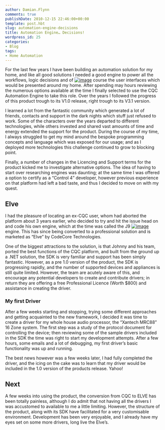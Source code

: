 ```yaml
---
author: Damian.Flynn
comments: true
publishDate: 2010-12-15 22:46:00+00:00
template: post.hbt
slug: automation-engine-decisions
title: Automation Engine… Decisions!
wordpress_id: 25
categories:
- Blog
tags:
- Home Automation
---
```


For the last few years I have been building an automation solution for my home, and like all good solutions I needed a good engine to power all the workflows, logic decisions and of [![image](http://172.16.1.29/wp-content/uploads/2011/05/image_thumb.png)](http://172.16.1.29/wp-content/uploads/2011/05/image.png) course the user interfaces which would be presented around my home. After spending may hours reviewing the numerous options available at the time I finally selected to use the CQC Automation Engine to take this role. Over the years I followed the progress of this product trough to its V1.0 release, right trough to its V3.1 version.

I learned a lot from the fantastic community which generated a lot of friends, contacts and support in the dark nights which stuff just refused to work. Some of the characters over the years departed to different technologies, while others invested and shared vast amounts of time and energy extended the support for the product. During the course of my time, I always struggled to get my mind around the bespoke programming concepts and language which was exposed for our usage; and as I deployed more technologies this challenge continued to grow to blocking point.

Finally, a number of changes in the Licencing and Support terms for the product kicked me to investigate alternative options. The idea of having to start over researching engines was daunting; at the same time I was offered a option to certify as a “Control 4” developer, however previous experience on that platform had left a bad taste, and thus I decided to move on with my quest.

## Elve

I had the pleasure of locating an ex-CQC user, whom had aborted the platform about 3 years earlier, who decided to try and hit the issue head on and code his own engine, which at the time was called the J9 [![image](http://172.16.1.29/wp-content/uploads/2011/05/image_thumb1.png)](http://172.16.1.29/wp-content/uploads/2011/05/image1.png)engine. This has since being converted to a professional solution and is marketed as “Elve” by CodeCore Technologies.

One of the biggest attractions to the solution, is that Johnny and his team, ported the best functions of the CQC platform, and built from the ground up a .NET solution, the SDK is very familiar and support has been simply fantastic. However, as a pre 1.0 version of the product, the SDK is progressing rapidly, and the number of supported devices and appliances is still quite limited. However, the team are acutely aware of this, and encourage any potential developers to create and contribute drivers; in return they are offering a free Professional Licence (Worth $800) and assistance in creating the driver.

### 

### My first Driver

After a few weeks starting and stopping, trying some different approaches and getting acquainted to the new framework, I decided it was time to create a driver for my whole house audio processor, the “Xantech MRC88” 16 Zone system. The first step was a study of the protocol document for controlling the device; then reviewing some of the sample drivers included in the SDK the time was right to start my development attempts. After a few hours, some emails and a lot of debugging, my first driver’s basic functionality was up and running.

The best news however was a few weeks later, I had fully completed the driver, and the icing on the cake was to learn that my driver would be included in the 1.0 version of the products release. Yahoo!

## Next

A few weeks into using the product, the conversion from CQC to ELVE has been totally painless, although I do admit that not having all the drivers I was accustomed to available to me a little limiting. However, the structure of the product, along with its SDK have facilitated for a very customisable environment. Development has been very enjoyable, and I already have my eyes set on some more drivers, long live the Elve’s.
